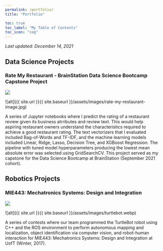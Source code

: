 ```yaml
---
permalink: /portfolio/
title: "Portfolio"

toc: true
toc_label: "My Table of Contents"
toc_icon: "cog"
---
```


*Last updated: December 14, 2021*

## Data Science Projects

### Rate My Restaurant - BrainStation Data Science Bootcamp Capstone Project

[![](https://img.shields.io/badge/GitHub-View%20on%20GitHub-blue?logo=github)](https://github.com/allistaircota/rate_my_restaurant)

![alt]({{ site.url }}{{ site.baseurl }}/assets/images/rate-my-restaurant-image.jpg)

A series of Jupyter notebooks where I predict the rating of a restaurant review given its business atrributes and review text. This would help aspiring restaurant owners understand the characteristics required to achieve a good restaurant rating. The text vectorizers that I evaluated included Bag-of-Words and TF-IDF, and the machine learning models included Linear, Ridge, Lasso, Decision Tree, and XGBoost Regression. The pipeline with tuned model hyperparameters producing the lowest mean absolute error was selected using GridSearchCV. This project served as my capstone for the Data Science Bootcamp at BrainStation (September 2021 cohort).



## Robotics Projects

### MIE443: Mechatronics Systems: Design and Integration

[![](https://img.shields.io/badge/GitHub-View%20on%20GitHub-blue?logo=github)](https://github.com/allistaircota/turtlebot_contests)

![alt]({{ site.url }}{{ site.baseurl }}/assets/images/turtlebot.webp)

A series of contests where our team programmed the TurtleBot robot using C++ and the ROS environment to perform autonomous mapping and localization, object identification via computer vision, and robot-human interaction for MIE443: Mechatronics Systems: Design and Integration at UofT (Winter, 2017).
